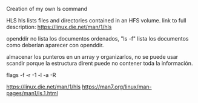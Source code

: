 Creation of my own ls command

HLS
hls lists files and directories contained in an HFS volume.
link to full description: https://linux.die.net/man/1/hls



openddir no lista los documentos ordenados, "ls -f" lista los documentos como deberían aparecer con openddir.

almacenar los punteros en un array y organizarlos, no se puede usar scandir porque la estructura dirent puede no contener toda la información.

flags
-f
-r
-1
-l
-a
-R

https://linux.die.net/man/1/hls
https://man7.org/linux/man-pages/man1/ls.1.html

